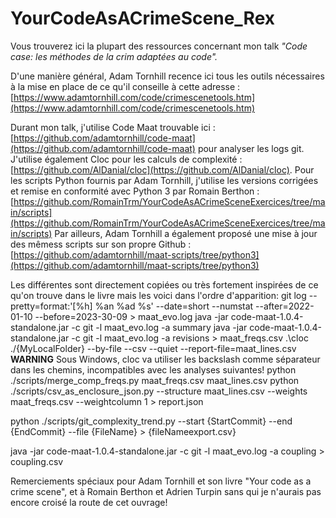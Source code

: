 # YourCodeAsACrimeScene_Rex

Vous trouverez ici la plupart des ressources concernant mon talk *"Code case: les méthodes de la crim adaptées au code".*

D'une manière général, Adam Tornhill recence ici tous les outils nécessaires à la mise en place de ce qu'il conseille à cette adresse : [https://www.adamtornhill.com/code/crimescenetools.htm](https://www.adamtornhill.com/code/crimescenetools.htm)

Durant mon talk, j'utilise Code Maat trouvable ici : [https://github.com/adamtornhill/code-maat](https://github.com/adamtornhill/code-maat) pour analyser les logs git.
J'utilise également Cloc pour les calculs de complexité : [https://github.com/AlDanial/cloc](https://github.com/AlDanial/cloc).
Pour les scripts Python fournis par Adam Tornhill, j'utilise les versions corrigées et remise en conformité avec Python 3  par Romain Berthon : 
[https://github.com/RomainTrm/YourCodeAsACrimeSceneExercices/tree/main/scripts](https://github.com/RomainTrm/YourCodeAsACrimeSceneExercices/tree/main/scripts)
Par ailleurs, Adam Tornhill a également proposé une mise à jour des mêmess scripts sur son propre Github : 
[https://github.com/adamtornhill/maat-scripts/tree/python3](https://github.com/adamtornhill/maat-scripts/tree/python3)

Les différentes sont directement copiées ou très fortement inspirées de ce qu'on trouve dans le livre mais les voici dans l'ordre d'apparition:
git log --pretty=format:'[%h] %an %ad %s' --date=short --numstat --after=2022-01-10 --before=2023-30-09 > maat_evo.log
java -jar code-maat-1.0.4-standalone.jar -c git -l maat_evo.log -a summary
java -jar code-maat-1.0.4-standalone.jar -c git -l maat_evo.log -a revisions > maat_freqs.csv
.\cloc ./{MyLocalFolder} --by-file --csv --quiet --report-file=maat_lines.csv
**WARNING** Sous Windows, cloc va utiliser les backslash comme séparateur dans les chemins, incompatibles avec les analyses suivantes!
python ./scripts/merge_comp_freqs.py maat_freqs.csv maat_lines.csv
python ./scripts/csv_as_enclosure_json.py --structure maat_lines.csv --weights maat_freqs.csv --weightcolumn 1 > report.json

python ./scripts/git_complexity_trend.py --start {StartCommit} --end {EndCommit} --file {FileName} > {fileNameexport.csv}

java -jar code-maat-1.0.4-standalone.jar -c git -l maat_evo.log -a coupling > coupling.csv


Remerciements spéciaux pour Adam Tornhill et son livre "Your code as a crime scene", et à Romain Berthon et Adrien Turpin sans qui je n'aurais pas encore croisé la route de cet ouvrage!
